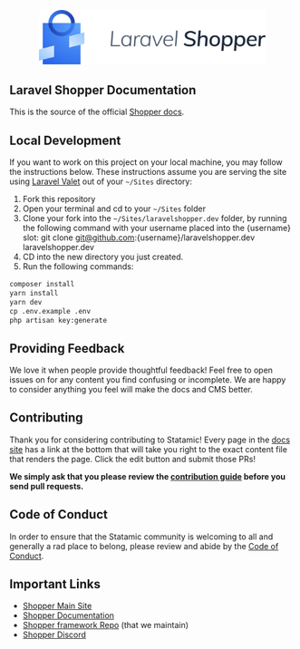 <p align="center"><img src="https://github.com/shopperlabs/art/blob/main/logo.svg" width="400" alt="Laravel Shopper Logo" /></p>

## Laravel Shopper Documentation

This is the source of the official [Shopper docs][docs].


## Local Development

If you want to work on this project on your local machine, you may follow the instructions below. These instructions assume you are serving the site using [Laravel Valet](https://laravel.com/docs/valet) out of your `~/Sites` directory:

1. Fork this repository
2. Open your terminal and cd to your `~/Sites` folder
3. Clone your fork into the `~/Sites/laravelshopper.dev` folder, by running the following command with your username placed into the {username} slot:
    git clone git@github.com:{username}/laravelshopper.dev laravelshopper.dev
4. CD into the new directory you just created.
5. Run the following commands:
  ```
  composer install
  yarn install
  yarn dev
  cp .env.example .env
  php artisan key:generate
  ```

## Providing Feedback

We love it when people provide thoughtful feedback! Feel free to open issues on for any content you find confusing or incomplete. We are happy to consider anything you feel will make the docs and CMS better.


## Contributing

Thank you for considering contributing to Statamic! Every page in the [docs site](https://laravelshopper.dev) has a link at the bottom that will take you right to the exact content file that renders the page. Click the edit button and submit those PRs!

**We simply ask that you please review the [contribution guide][contribution] before you send pull requests.**


## Code of Conduct

In order to ensure that the Statamic community is welcoming to all and generally a rad place to belong, please review and abide by the [Code of Conduct](https://github.com/statamic/cms/wiki/Code-of-Conduct).


## Important Links

- [Shopper Main Site](https://laravelshopper.io)
- [Shopper Documentation][docs]
- [Shopper framework Repo][app-repo] (that we maintain)
- [Shopper Discord][discord]

[docs]: https://laravelshopper.dev/
[discord]: https://laravelshopper.io/discord
[contribution]: https://github.com/shopperlabs/framework/blob/main/CONTRIBUTING.md
[app-repo]: https://github.com/shopperlabs/framework
